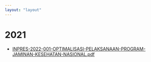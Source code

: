 ```yaml
---
layout: "layout"
---
```

# 2021
* [INPRES-2022-001-OPTIMALISASI-PELAKSANAAN-PROGRAM-JAMINAN-KESEHATAN-NASIONAL.pdf](INPRES-2022-001-OPTIMALISASI-PELAKSANAAN-PROGRAM-JAMINAN-KESEHATAN-NASIONAL.pdf)
